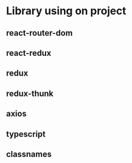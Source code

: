 # Library using on project


## react-router-dom

## react-redux

## redux

## redux-thunk

## axios

## typescript

## classnames



